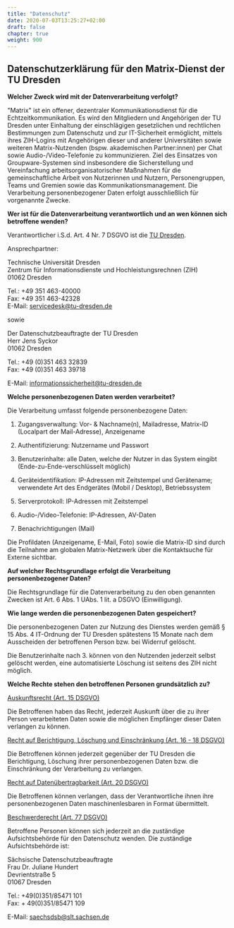 ```yaml
---
title: "Datenschutz"
date: 2020-07-03T13:25:27+02:00
draft: false
chapter: true
weight: 900
---
```

## Datenschutzerklärung für den Matrix-Dienst der TU Dresden

**Welcher Zweck wird mit der Datenverarbeitung verfolgt?**

"Matrix" ist ein offener, dezentraler Kommunikationsdienst für die Echtzeitkommunikation. Es wird den Mitgliedern und Angehörigen der TU Dresden unter Einhaltung der einschlägigen gesetzlichen und rechtlichen Bestimmungen zum Datenschutz und zur IT-Sicherheit ermöglicht, mittels ihres ZIH-Logins mit Angehörigen dieser und anderer Universitäten sowie weiteren Matrix-Nutzenden (bspw. akademischen Partner:innen) per Chat sowie Audio-/Video-Telefonie zu kommunizieren. Ziel des Einsatzes von Groupware-Systemen sind insbesondere die Sicherstellung und Vereinfachung arbeitsorganisatorischer Maßnahmen für die gemeinschaftliche Arbeit von Nutzerinnen und Nutzern, Personengruppen, Teams und Gremien sowie das Kommunikationsmanagement. Die Verarbeitung personenbezogener Daten erfolgt ausschließlich für vorgenannte Zwecke.

**Wer ist für die Datenverarbeitung verantwortlich und an wen können sich
betroffene wenden?**

Verantwortlicher
i.S.d. Art. 4 Nr. 7 DSGVO ist die [TU Dresden](https://tu-dresden.de/impressum).

Ansprechpartner:

Technische Universität Dresden <br>
Zentrum für Informationsdienste und Hochleistungsrechnen (ZIH) <br>
01062 Dresden <br>

Tel.: +49 351 463-40000 <br>
Fax: +49 351 463-42328 <br>
E-Mail: servicedesk@tu-dresden.de <br>

sowie <br>

Der Datenschutzbeauftragte der TU Dresden <br>
Herr Jens Syckor <br>
01062 Dresden <br>

Tel.: +49 (0)351 463 32839 <br>
Fax: +49 (0)351 463 39718 <br>

E-Mail: [informationssicherheit@tu-dresden.de](mailto:informationssicherheit@tu-dresden.de)

**Welche personenbezogenen Daten werden verarbeitet?**

Die Verarbeitung umfasst folgende personenbezogene Daten:

1. Zugangsverwaltung: Vor- & Nachname(n), Mailadresse, Matrix-ID (Localpart der
    Mail-Adresse), Anzeigename

2. Authentifizierung: Nutzername und Passwort

3. Benutzerinhalte: alle Daten, welche der Nutzer in das System eingibt (Ende-zu-Ende-verschlüsselt möglich)

4. Geräteidentifikation: IP-Adressen mit Zeitstempel und Gerätename; verwendete Art des Endgerätes (Mobil / Desktop), Betriebssystem

5. Serverprotokoll: IP-Adressen mit Zeitstempel

6. Audio-/Video-Telefonie: IP-Adressen, AV-Daten

7. Benachrichtigungen (Mail)

Die Profildaten (Anzeigename, E-Mail, Foto) sowie die Matrix-ID sind durch die Teilnahme am globalen Matrix-Netzwerk über die Kontaktsuche für Externe sichtbar.

**Auf welcher Rechtsgrundlage erfolgt die Verarbeitung personenbezogener Daten?**

Die Rechtsgrundlage für die Datenverarbeitung zu den oben genannten Zwecken ist Art. 6 Abs. 1 UAbs. 1 lit. a DSGVO (Einwilligung). 

**Wie lange werden die personenbezogenen Daten gespeichert?**

Die personenbezogenen Daten zur Nutzung des Dienstes werden gemäß § 15 Abs. 4 IT-Ordnung der TU Dresden spätestens 15 Monate nach dem Ausscheiden der betroffenen Person bzw. bei Widerruf gelöscht.

Die Benutzerinhalte nach 3. können von den Nutzenden jederzeit selbst gelöscht werden, eine automatisierte Löschung ist seitens des ZIH nicht möglich. 

**Welche Rechte stehen den betroffenen Personen grundsätzlich zu?**

<u>Auskunftsrecht (Art. 15 DSGVO)</u>

Die Betroffenen haben das Recht, jederzeit Auskunft über die zu ihrer
Person verarbeiteten Daten sowie die möglichen Empfänger dieser
Daten verlangen zu können.

<u>Recht auf Berichtigung, Löschung und Einschränkung (Art. 16 - 18 DSGVO)</u>

Die Betroffenen können jederzeit gegenüber der TU Dresden die
Berichtigung, Löschung ihrer personenbezogenen Daten bzw. die
Einschränkung der Verarbeitung zu verlangen.

<u>Recht auf Datenübertragbarkeit (Art. 20 DSGVO)</u>

Die Betroffenen können verlangen, dass der Verantwortliche ihnen ihre
personenbezogenen Daten maschinenlesbaren in Format übermittelt.

<u>Beschwerderecht (Art. 77 DSGVO)</u>

Betroffene Personen können sich jederzeit an die zuständige Aufsichtsbehörde
für den Datenschutz wenden. Die zuständige Aufsichtsbehörde ist:

Sächsische Datenschutzbeauftragte <br>
Frau Dr. Juliane Hundert <br>
Devrientstraße 5 <br>
01067 Dresden <br>

Tel.: +49(0)351/85471 101 <br>
Fax: + 49(0)351/85471 109 <br>

E-Mail: [saechsdsb@slt.sachsen.de](mailto:saechsdsb@slt.sachsen.de)
